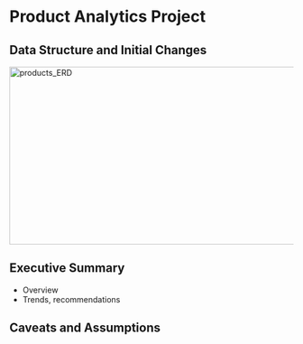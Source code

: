 # Product Analytics Project

## Data Structure and Initial Changes
<img width="804" height="315" alt="products_ERD" src="https://github.com/user-attachments/assets/3ff2d65f-1726-4beb-9b51-26e11e1a3aba" />

## Executive Summary
* Overview
* Trends, recommendations

## Caveats and Assumptions
